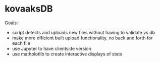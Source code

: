 <h1>kovaaksDB</h1>

Goals:
<ul>
    <li>script detects and uploads new files without having to validate vs db</li>
    <li>make more efficient built upload functionality, no back and forth for each file</li>
    <li>use Jupyter to have clientside version</li>
    <li>use mathplotlib to create interactive displays of stats</li>
</ul>

